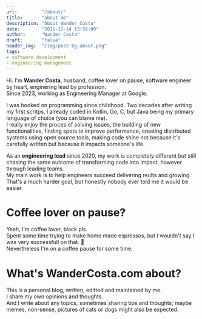 ```yaml
---
url:         "/about/"
title:       "about me"
description: "About Wander Costa"
date:        "2015-12-14 13:56:00"
author:      "Wander Costa"
draft:       "false"
header_img:  "/img/post-bg-about.png"
tags:
- software development
- engineering management
---
```


Hi. I'm **Wander Costa**, husband, coffee lover on pause,
software engineer by heart, enginering lead by profession. \
Since 2023, working as Engineering Manager at Google.

I was hooked on programming since childhood. Two decades after writing my first scritps, I already coded in Kotlin, Go, C, but Java being my primary language of choice (you can blame me). \
I really enjoy the proces of solving issues, the building of new functionalities, finding spots to improve performance, creating distributed systems using open source tools, making code shine not because it's carefully written but because it impacts someone's life.

As an **engineering lead** since 2020, my work is completely different but still chasing the same outcome of transforming code into impact, however through leading teams. \
My main work is to help engineers succeed delivering reults and growing. That's a much harder goal, but honestly nobody ever told me it would be easier.

# Coffee lover on pause?
Yeah, I'm coffee lover, black pls. \
Spent some time trying to make home made espressos, but I wouldn't say I was very successfull on that. :grimacing: \
Nevertheless I'm on a coffee pause for some time.

# What's WanderCosta.com about?
This is a personal blog, written, editted and maintained by me. \
I share my own opinions and thoughts. \
And I write about any topics, sometimes sharing tips and thoughts; maybe memes, non-sense, pictures of cats or dogs might also be expected.